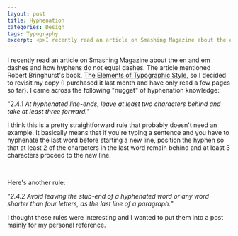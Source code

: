 ```yaml
---
layout: post
title: Hyphenation
categories: Design
tags: Typography
excerpt: <p>I recently read an article on Smashing Magazine about the en and em dashes and how hyphens do not equal dashes. The article mentioned Robert Bringhurst's book, <a title="Link to buy The Elements of Typographic Style at Amazon" href="http://www.amazon.com/Elements-Typographic-Style-Robert-Bringhurst/dp/0881792063">The Elements of Typographic Style</a>, so I decided to revisit my copy (I purchased it last month and have only read a few pages so far). I came across the following "nugget" of hyphenation knowledge...</p>
---
```

<p>I recently read an article on Smashing Magazine about the en and em dashes and how hyphens do not equal dashes. The article mentioned Robert Bringhurst's book, <a title="Link to buy The Elements of Typographic Style at Amazon" href="http://www.amazon.com/Elements-Typographic-Style-Robert-Bringhurst/dp/0881792063">The Elements of Typographic Style</a>, so I decided to revisit my copy (I purchased it last month and have only read a few pages so far). I came across the following "nugget" of hyphenation knowledge:</p>
<p>"2.4.1 <em>At hyphenated line-ends, leave at least two characters behind and take at least three forward.</em>"</p>
<p>I think this is a pretty straightforward rule that probably doesn't need an example. It basically means that if you're typing a sentence and you have to hyphenate the last word before starting a new line, position the hyphen so that at least 2 of the characters in the last word remain behind and at least 3 characters proceed to the new line.</p>
<p>&nbsp;</p>
<p>Here's another rule:</p>
<p>"<em>2.4.2 Avoid leaving the stub-end of a hyphenated word or any word shorter than four letters, as the last line of a paragraph.</em>"</p>
<p>I thought these rules were interesting and I wanted to put them into a post mainly for my personal reference.</p>
<p>&nbsp;</p>
<p>&nbsp;</p>
